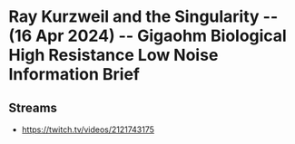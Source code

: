 # Ray Kurzweil and the Singularity -- (16 Apr 2024) -- Gigaohm Biological High Resistance Low Noise Information Brief

## Streams
- https://twitch.tv/videos/2121743175


